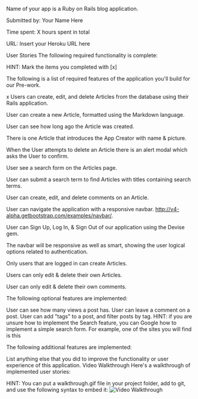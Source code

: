 Name of your app is a Ruby on Rails blog application.

Submitted by: Your Name Here

Time spent: X hours spent in total

URL: Insert your Heroku URL here

User Stories
The following required functionality is complete:

HINT: Mark the items you completed with [x]

The following is a list of required features of the application you'll build for our Pre-work.

x Users can create, edit, and delete Articles from the database using their Rails application.

 User can create a new Article, formatted using the Markdown language.

 User can see how long ago the Article was created.

 There is one Article that introduces the App Creator with name & picture.

 When the User attempts to delete an Article there is an alert modal which asks the User to confirm.

 User see a search form on the Articles page.

 User can submit a search term to find Articles with titles containing search terms.

 User can create, edit, and delete comments on an Article.

 User can navigate the application with a responsive navbar. http://v4-alpha.getbootstrap.com/examples/navbar/.

 User can Sign Up, Log In, & Sign Out of our application using the Devise gem.

 The navbar will be responsive as well as smart, showing the user logical options related to authentication.

 Only users that are logged in can create Articles.

 Users can only edit & delete their own Articles.

 User can only edit & delete their own comments.

The following optional features are implemented:

 User can see how many views a post has.
 User can leave a comment on a post.
 User can add "tags" to a post, and filter posts by tag.
HINT: if you are unsure how to implement the Search feature, you can Google how to implement a simple search form. For example, one of the sites you will find is this

The following additional features are implemented:

 List anything else that you did to improve the functionality or user experience of this application.
Video Walkthrough
Here's a walkthrough of implemented user stories:

HINT: You can put a walkthrough.gif file in your project folder, add to git, and use the following syntax to embed it:
![Video Walkthrough](walkthrough.gif)